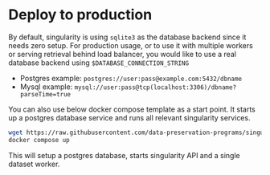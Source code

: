 # Deploy to production

By default, singularity is using `sqlite3` as the database backend since it needs zero setup. For production usage, or to use it with multiple workers or serving retrieval behind load balancer, you would like to use a real database backend using `$DATABASE_CONNECTION_STRING`

* Postgres example: `postgres://user:pass@example.com:5432/dbname`
* Mysql example: `mysql://user:pass@tcp(localhost:3306)/dbname?parseTime=true`

You can also use below docker compose template as a start point. It starts up a postgres database service and runs all relevant singularity services.

```bash
wget https://raw.githubusercontent.com/data-preservation-programs/singularity/main/docker-compose.yml
docker compose up
```

This will setup a postgres database, starts singularity API and a single dataset worker.
